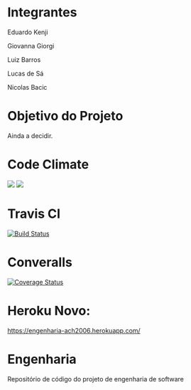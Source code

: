 # Integrantes
Eduardo Kenji

Giovanna Giorgi

Luiz Barros

Lucas de Sá

Nicolas Bacic 

# Objetivo do Projeto
Ainda a decidir.

# Code Climate
<a href="https://codeclimate.com/github/NickBacic/Engenharia"><img src="https://codeclimate.com/github/NickBacic/Engenharia/badges/gpa.svg" /></a> <a href="https://codeclimate.com/github/NickBacic/Engenharia/coverage"><img src="https://codeclimate.com/github/NickBacic/Engenharia/badges/coverage.svg" /></a>

# Travis CI
[![Build Status](https://travis-ci.org/NickBacic/Engenharia.svg?branch=master)](https://travis-ci.org/NickBacic/Engenharia)

# Converalls
[![Coverage Status](https://coveralls.io/repos/github/NickBacic/Engenharia/badge.svg?branch=master)](https://coveralls.io/github/NickBacic/Engenharia?branch=master)

# Heroku Novo:
https://engenharia-ach2006.herokuapp.com/

# Engenharia
Repositório de código do projeto de engenharia de software

